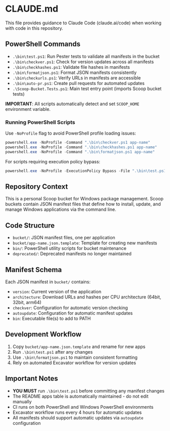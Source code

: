 # CLAUDE.md

This file provides guidance to Claude Code (claude.ai/code) when working with code in this repository.

## PowerShell Commands

- `.\bin\test.ps1`: Run Pester tests to validate all manifests in the bucket  
- `.\bin\checkver.ps1`: Check for version updates across all manifests
- `.\bin\checkhashes.ps1`: Validate file hashes in manifests
- `.\bin\formatjson.ps1`: Format JSON manifests consistently
- `.\bin\checkurls.ps1`: Verify URLs in manifests are accessible
- `.\bin\auto-pr.ps1`: Create pull requests for automated updates
- `.\Scoop-Bucket.Tests.ps1`: Main test entry point (imports Scoop bucket tests)

**IMPORTANT**: All scripts automatically detect and set `SCOOP_HOME` environment variable.

### Running PowerShell Scripts

Use `-NoProfile` flag to avoid PowerShell profile loading issues:
```powershell
powershell.exe -NoProfile -Command ".\bin\checkver.ps1 app-name"
powershell.exe -NoProfile -Command ".\bin\checkhashes.ps1 app-name"
powershell.exe -NoProfile -Command ".\bin\formatjson.ps1 app-name"
```

For scripts requiring execution policy bypass:
```powershell
powershell.exe -NoProfile -ExecutionPolicy Bypass -File ".\bin\test.ps1"
```

## Repository Context

This is a personal Scoop bucket for Windows package management. Scoop buckets contain JSON manifest files that define how to install, update, and manage Windows applications via the command line.

## Code Structure

- `bucket/`: JSON manifest files, one per application
- `bucket/app-name.json.template`: Template for creating new manifests  
- `bin/`: PowerShell utility scripts for bucket maintenance
- `deprecated/`: Deprecated manifests no longer maintained

## Manifest Schema

Each JSON manifest in `bucket/` contains:
- `version`: Current version of the application
- `architecture`: Download URLs and hashes per CPU architecture (64bit, 32bit, arm64)
- `checkver`: Configuration for automatic version checking
- `autoupdate`: Configuration for automatic manifest updates
- `bin`: Executable file(s) to add to PATH

## Development Workflow

1. Copy `bucket/app-name.json.template` and rename for new apps
2. Run `.\bin\test.ps1` after any changes
3. Use `.\bin\formatjson.ps1` to maintain consistent formatting
4. Rely on automated Excavator workflow for version updates

## Important Notes

- **YOU MUST** run `.\bin\test.ps1` before committing any manifest changes
- The README apps table is automatically maintained - do not edit manually
- CI runs on both PowerShell and Windows PowerShell environments  
- Excavator workflow runs every 4 hours for automatic updates
- All manifests should support automatic updates via `autoupdate` configuration